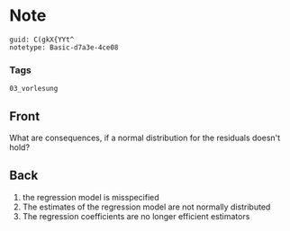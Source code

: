 # Note
```
guid: C(gkX{YYt^
notetype: Basic-d7a3e-4ce08
```

### Tags
```
03_vorlesung
```

## Front
What are consequences, if a normal distribution for the residuals doesn't hold?

## Back
<div>
  <div>
    <ol>
      <li>the regression model is misspecified
      <li>The estimates of the regression model are not normally
      distributed
      <li>The regression coefficients are no longer efficient
      estimators
    </ol>
  </div>
</div>

